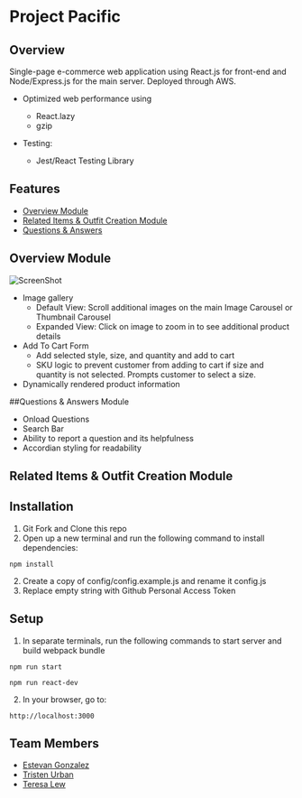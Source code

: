 # Project Pacific
## Overview
Single-page e-commerce web application using React.js for front-end and Node/Express.js for the main server.
Deployed through AWS.

* Optimized web performance using
  * React.lazy
  * gzip

* Testing:
  * Jest/React Testing Library

## Features
* [Overview Module](#overview-module)
* [Related Items & Outfit Creation Module](#related-items--outfit-creation-module)
* [Questions & Answers](#questions--answers-module)


## Overview Module
![ScreenShot](client/dist/images/project-pacific-overview.gif)
* Image gallery
  * Default View: Scroll additional images on the main Image Carousel or Thumbnail Carousel
  * Expanded View: Click on image to zoom in to see additional product details
* Add To Cart Form
  * Add selected style, size, and quantity and add to cart
  * SKU logic to prevent customer from adding to cart if size and quantity is not selected. Prompts customer to select a size.
* Dynamically rendered product information

##Questions & Answers Module
* Onload Questions
* Search Bar
* Ability to report a question and its helpfulness
* Accordian styling for readability

## Related Items & Outfit Creation Module

## Installation
1. Git Fork and Clone this repo
2. Open up a new terminal and run the following command to install dependencies:
```
npm install
```
2. Create a copy of config/config.example.js and rename it config.js
3. Replace empty string with Github Personal Access Token

## Setup
1. In separate terminals, run the following commands to start server and build webpack bundle
```
npm run start
```
```
npm run react-dev
```
2. In your browser, go to:
```
http://localhost:3000
```

## Team Members
* [Estevan Gonzalez](https://github.com/GonzalezEstevan)
* [Tristen Urban](https://github.com/TristenUrban)
* [Teresa Lew](https://github.com/teresal92)
